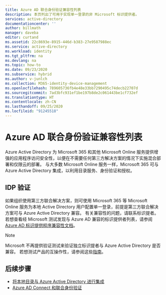 ```yaml
---
title: Azure AD 联合身份验证兼容性列表
description: 本页列出了可用于实现单一登录的非 Microsoft 标识提供者。
services: active-directory
documentationcenter: ''
author: billmath
manager: daveba
editor: curtand
ms.assetid: 22c8693e-8915-446d-b383-27e9587988ec
ms.service: active-directory
ms.workload: identity
ms.tgt_pltfrm: na
ms.devlang: na
ms.topic: how-to
ms.date: 09/23/2020
ms.subservice: hybrid
ms.author: v-junlch
ms.collection: M365-identity-device-management
ms.openlocfilehash: 789605736fb4e48e33bb7290495c74decb22707d
ms.sourcegitcommit: 7ad3bfc931ef1be197b8de2c061443be1cf732ef
ms.translationtype: HT
ms.contentlocale: zh-CN
ms.lasthandoff: 09/25/2020
ms.locfileid: "91245518"
---
```

# <a name="azure-ad-federation-compatibility-list"></a>Azure AD 联合身份验证兼容性列表
Azure Active Directory 为 Microsoft 365 和其他 Microsoft Online 服务提供增强的应用程序访问安全性，以便在不需要任何第三方解决方案的情况下实施混合部署和仅限云的部署。 与大多数 Microsoft Online 服务一样，Microsoft 365 可与 Azure Active Directory 集成，以利用目录服务、身份验证和授权。  

## <a name="idp-validation"></a>IDP 验证
如果组织使用第三方联合解决方案，则可使用 Microsoft 365 等 Microsoft Online 服务为本地 Active Directory 用户配置单一登录，前提是第三方联合解决方案可与 Azure Active Directory 兼容。  有关兼容性的问题，请联系标识提者。  若想查看经 Microsoft 测试发现与 Azure AD 兼容的标识提供者列表，请参阅 [Azure AD 标识提供程序兼容性文档](https://www.microsoft.com/download/details.aspx?id=56843)。 

>[!NOTE]
>Microsoft 不再提供验证测试来验证独立标识提者与 Azure Active Directory 是否兼容。 若想测试产品的互操作性，请参阅这些[指南](https://www.microsoft.com/download/details.aspx?id=56843)。 

## <a name="next-steps"></a>后续步骤

- [将本地目录与 Azure Active Directory 进行集成](whatis-hybrid-identity.md)
- [Azure AD Connect 和联合身份验证](how-to-connect-fed-whatis.md)

